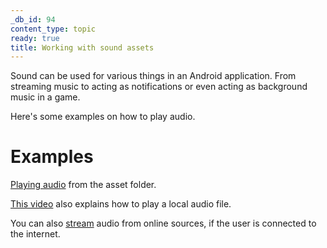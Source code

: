 ```yaml
---
_db_id: 94
content_type: topic
ready: true
title: Working with sound assets
---
```


Sound can be used for various things in an Android application. From streaming music to acting as 
notifications or even acting as background music in a game.

Here's some examples on how to play audio.

# Examples

[Playing audio](https://www.javatpoint.com/kotlin-android-media-player) from the asset folder.

[This video](https://www.youtube.com/watch?v=T6JjTJiLI8k) also explains how to play a local audio file.

You can also [stream](https://blog.mindorks.com/using-mediaplayer-to-play-an-audio-file-in-android) audio from online sources, if the user is connected to the internet.